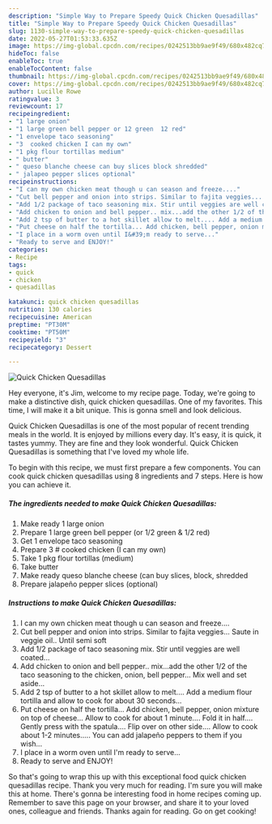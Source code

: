 ```yaml
---
description: "Simple Way to Prepare Speedy Quick Chicken Quesadillas"
title: "Simple Way to Prepare Speedy Quick Chicken Quesadillas"
slug: 1130-simple-way-to-prepare-speedy-quick-chicken-quesadillas
date: 2022-05-27T01:53:33.635Z
image: https://img-global.cpcdn.com/recipes/0242513bb9ae9f49/680x482cq70/quick-chicken-quesadillas-recipe-main-photo.jpg
hideToc: false
enableToc: true
enableTocContent: false
thumbnail: https://img-global.cpcdn.com/recipes/0242513bb9ae9f49/680x482cq70/quick-chicken-quesadillas-recipe-main-photo.jpg
cover: https://img-global.cpcdn.com/recipes/0242513bb9ae9f49/680x482cq70/quick-chicken-quesadillas-recipe-main-photo.jpg
author: Lucille Rowe
ratingvalue: 3
reviewcount: 17
recipeingredient:
- "1 large onion"
- "1 large green bell pepper or 12 green  12 red"
- "1 envelope taco seasoning"
- "3  cooked chicken I can my own"
- "1 pkg flour tortillas medium"
- " butter"
- " queso blanche cheese can buy slices block shredded"
- " jalapeo pepper slices optional"
recipeinstructions:
- "I can my own chicken meat though u can season and freeze...."
- "Cut bell pepper and onion into strips. Similar to fajita veggies... Saute in veggie oil.. Until semi soft"
- "Add 1/2 package of taco seasoning mix. Stir until veggies are well coated..."
- "Add chicken to onion and bell pepper.. mix...add the other 1/2 of the taco seasoning to the chicken, onion, bell pepper... Mix well and set aside..."
- "Add 2 tsp of butter to a hot skillet allow to melt.... Add a medium flour tortilla and allow to cook for about 30 seconds..."
- "Put cheese on half the tortilla... Add chicken, bell pepper, onion mixture on top of cheese... Allow to cook for about 1 minute.... Fold it in half.... Gently press with the spatula.... Flip over on other side.... Allow to cook about 1-2 minutes..... You can add jalapeño peppers to them if you wish..."
- "I place in a worm oven until I&#39;m ready to serve..."
- "Ready to serve and ENJOY!"
categories:
- Recipe
tags:
- quick
- chicken
- quesadillas

katakunci: quick chicken quesadillas 
nutrition: 130 calories
recipecuisine: American
preptime: "PT30M"
cooktime: "PT50M"
recipeyield: "3"
recipecategory: Dessert

---
```



![Quick Chicken Quesadillas](https://img-global.cpcdn.com/recipes/0242513bb9ae9f49/680x482cq70/quick-chicken-quesadillas-recipe-main-photo.jpg)

Hey everyone, it's Jim, welcome to my recipe page. Today, we're going to make a distinctive dish, quick chicken quesadillas. One of my favorites. This time, I will make it a bit unique. This is gonna smell and look delicious.



Quick Chicken Quesadillas is one of the most popular of recent trending meals in the world. It is enjoyed by millions every day. It's easy, it is quick, it tastes yummy. They are fine and they look wonderful. Quick Chicken Quesadillas is something that I've loved my whole life.


To begin with this recipe, we must first prepare a few components. You can cook quick chicken quesadillas using 8 ingredients and 7 steps. Here is how you can achieve it.

<!--inarticleads1-->

##### The ingredients needed to make Quick Chicken Quesadillas:

1. Make ready 1 large onion
1. Prepare 1 large green bell pepper (or 1/2 green &amp; 1/2 red)
1. Get 1 envelope taco seasoning
1. Prepare 3 # cooked chicken (I can my own)
1. Take 1 pkg flour tortillas (medium)
1. Take  butter
1. Make ready  queso blanche cheese (can buy slices, block, shredded
1. Prepare  jalapeño pepper slices (optional)




<!--inarticleads2-->

##### Instructions to make Quick Chicken Quesadillas:

1. I can my own chicken meat though u can season and freeze....
1. Cut bell pepper and onion into strips. Similar to fajita veggies... Saute in veggie oil.. Until semi soft
1. Add 1/2 package of taco seasoning mix. Stir until veggies are well coated...
1. Add chicken to onion and bell pepper.. mix...add the other 1/2 of the taco seasoning to the chicken, onion, bell pepper... Mix well and set aside...
1. Add 2 tsp of butter to a hot skillet allow to melt.... Add a medium flour tortilla and allow to cook for about 30 seconds...
1. Put cheese on half the tortilla... Add chicken, bell pepper, onion mixture on top of cheese... Allow to cook for about 1 minute.... Fold it in half.... Gently press with the spatula.... Flip over on other side.... Allow to cook about 1-2 minutes..... You can add jalapeño peppers to them if you wish...
1. I place in a worm oven until I&#39;m ready to serve...
1. Ready to serve and ENJOY!



So that's going to wrap this up with this exceptional food quick chicken quesadillas recipe. Thank you very much for reading. I'm sure you will make this at home. There's gonna be interesting food in home recipes coming up. Remember to save this page on your browser, and share it to your loved ones, colleague and friends. Thanks again for reading. Go on get cooking!

